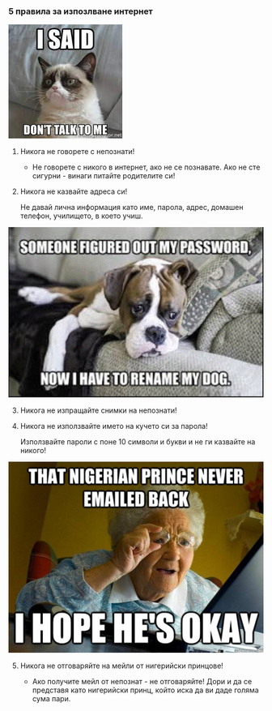 ### 5 правила за изпозлване интернет

![Alt Text](/assets/dont_talk.jpeg)

1. Никога не говорете с непознати!

   - Не говорете с никого в интернет, ако не се познавате. Ако не сте сигурни - винаги питайте родителите си!

2. Никога не казвайте адреса си!

   Не давай лична информация като име, парола, адрес, домашен телефон, училището, в което учиш.

![Alt Text](/assets/cyber-dogo.gif)

3. Никога не изпращайте снимки на непознати!

4. Никога не използвайте името на кучето си за парола!

   Използвайте пароли с поне 10 символи и букви и не ги казвайте на никого!

![Alt Text](/assets/nigerian_prince.jpeg)

5. Никога не отговаряйте на мейли от нигерийски принцове!

   - Ако получите мейл от непознат - не отговаряйте! Дори и да се представя като нигерийски принц, който иска да ви даде голяма сума пари.
